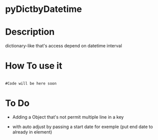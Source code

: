 pyDictbyDatetime
================

# Description

dictionary-like that's access depend on datetime interval

# How To use it

~~~

#Code will be here soon

~~~

# To Do

* Adding a Object that's not permit multiple line in a key
- with auto adjust by passing a start date for exemple (put end date to already in element)
